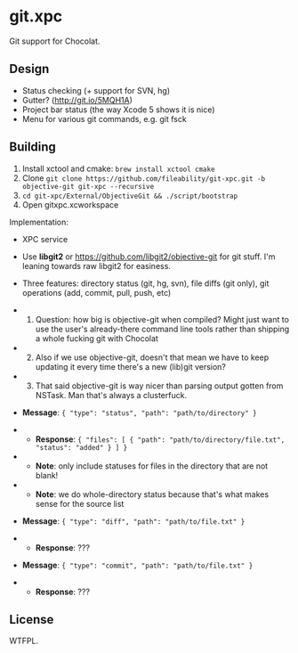 # git.xpc

Git support for Chocolat.

## Design

* Status checking (+ support for SVN, hg)
* Gutter? (http://git.io/5MQH1A)
* Project bar status (the way Xcode 5 shows it is nice)
* Menu for various git commands, e.g. git fsck

## Building


1. Install xctool and cmake: `brew install xctool cmake`
2. Clone `git clone https://github.com/fileability/git-xpc.git -b objective-git git-xpc --recursive`
3. `cd git-xpc/External/ObjectiveGit && ./script/bootstrap`
4. Open gitxpc.xcworkspace

Implementation:

* XPC service

* Use **libgit2** or https://github.com/libgit2/objective-git for git stuff. I'm leaning towards raw libgit2 for easiness.

* Three features: directory status (git, hg, svn), file diffs (git only), git operations (add, commit, pull, push, etc)

* 1. Question: how big is objective-git when compiled? Might just want to use the user's already-there command line tools rather than shipping a whole fucking git with Chocolat

* 2. Also if we use objective-git, doesn't that mean we have to keep updating it every time there's a new (lib)git version?

* 3. That said objective-git is way nicer than parsing output gotten from NSTask. Man that's always a clusterfuck.

* **Message**: `{ "type": "status", "path": "path/to/directory" }`

* - **Response**: `{ "files": [ { "path": "path/to/directory/file.txt", "status": "added" } ] }`

* - **Note**: only include statuses for files in the directory that are not blank!

* - **Note**: we do whole-directory status because that's what makes sense for the source list

* **Message**: `{ "type": "diff", "path": "path/to/file.txt" }`

* - **Response**: ???

* **Message**: `{ "type": "commit", "path": "path/to/file.txt" }`

* - **Response**: ???


## License

WTFPL.
